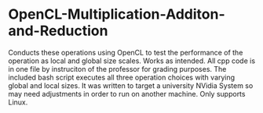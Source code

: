 # OpenCL-Multiplication-Additon-and-Reduction

Conducts these operations using OpenCL to test the performance of the operation as local and global size scales. Works as intended. All cpp code is in one file by instruciton of the professor for grading purposes. The included bash script executes all three operation choices with varying global and local sizes. It was written to target a university NVidia System so may need adjustments in order to run on another machine. Only supports Linux.
